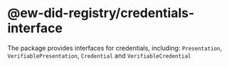 # @ew-did-registry/credentials-interface

The package provides interfaces for credentials, including: `Presentation`, `VerifiablePresentation`, `Credential` and `VerifiableCredential`
